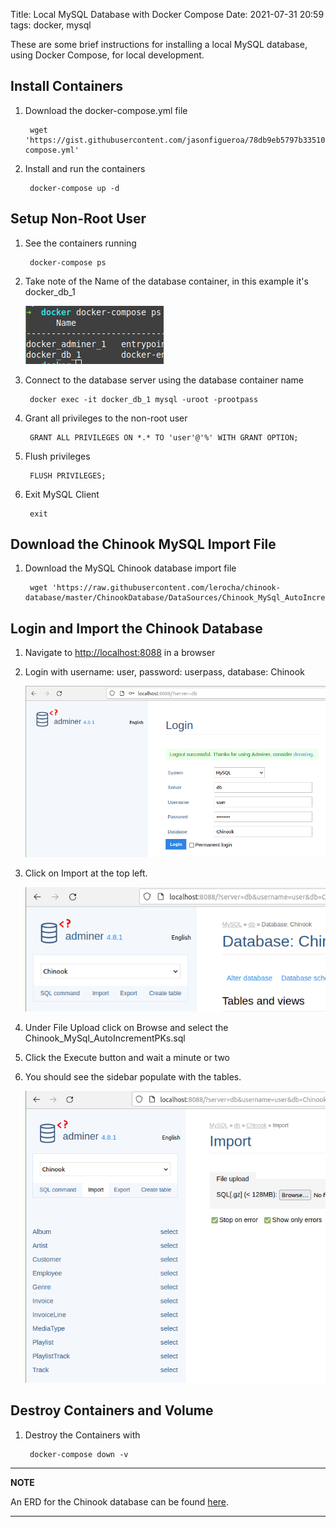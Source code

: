 Title: Local MySQL Database with Docker Compose 
Date: 2021-07-31 20:59
tags: docker, mysql

These are some brief instructions for installing a local MySQL database, using Docker Compose, for local development.

## Install Containers

1. Download the docker-compose.yml file

        wget 'https://gist.githubusercontent.com/jasonfigueroa/78db9eb5797b3351007b44fb18eae956/raw/871f6ee5354bfd61fcb53dace54a56c29b5f1a56/docker-compose.yml'

2. Install and run the containers

        docker-compose up -d

## Setup Non-Root User

1. See the containers running

        docker-compose ps

2. Take note of the Name of the database container, in this example it's docker_db_1

    ![Database container name in the terminal](images/database-container-name.png)

3. Connect to the database server using the database container name

        docker exec -it docker_db_1 mysql -uroot -prootpass


4. Grant all privileges to the non-root user

        GRANT ALL PRIVILEGES ON *.* TO 'user'@'%' WITH GRANT OPTION;

5. Flush privileges

        FLUSH PRIVILEGES;

6. Exit MySQL Client

        exit

## Download the Chinook MySQL Import File

1. Download the MySQL Chinook database import file

        wget 'https://raw.githubusercontent.com/lerocha/chinook-database/master/ChinookDatabase/DataSources/Chinook_MySql_AutoIncrementPKs.sql'


## Login and Import the Chinook Database

1. Navigate to <a href="http://localhost:8088" target="_blank">http://localhost:8088</a> in a browser

2. Login with username: user, password: userpass, database: Chinook

    ![Login page for Adminer](images/adminer-login.png)

3. Click on Import at the top left.

    ![Adminer import database link](images/adminer-database-import-link.png)

4. Under File Upload click on Browse and select the Chinook_MySql_AutoIncrementPKs.sql

5. Click the Execute button and wait a minute or two

6. You should see the sidebar populate with the tables.

    ![Adminer sidebar with tables](images/sidebar-with-tables.png)

## Destroy Containers and Volume

1. Destroy the Containers with

        docker-compose down -v

---
**NOTE**

An ERD for the Chinook database can be found <a href="https://github.com/lerocha/chinook-database/wiki/Chinook-Schema" target="_blank">here</a>.

---
